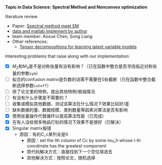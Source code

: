 **Topic in Data Science: Spectral Method and Nonconvex optimization**

literature review
- Paper: [Spectral method meet EM](https://www.jmlr.org/papers/volume17/14-511/14-511.pdf)
- [data and matlab implement by author](https://github.com/zhangyuc/SpectralMethodsMeetEM)
- team member: Aoxue Chen, Song Liang
- Other references:
    - [Tensor decompositions for learning latent variable models](https://www.jmlr.org/papers/volume15/anandkumar14b/anandkumar14b.pdf)

Interesting problems that raise along with our implementation:

- [x] $M_2$和$M_3$是不是对称张量有没有影响？（已在函数中整合是否寻找临近对称张量的参数`sym`）
- [ ] 拟合的confusion matrix是负数的话需不需要在0处截断（已在函数中整合截断选择参数`cutoff`）
- [ ] 除了论文里的特例，提出其他特例/极端情况
- [ ] 有没有什么步骤是不需要的？
- [ ] 收集或模拟其他数据，测试该算法在什么情况下效果比较好/差
- [ ] 缺失数据的量、数据规模、类别数量等因素对算法是否有影响
- [x] 使用张量操作代替循环以提高算法性能（已完成）
- [x] 在有人没给很多物品打标的情况下效果不是很好（已解决）
- [x] Singular matrix报错
    - 原因：有的C_c某列全是0
        - 原因：set the lth column of Cc by some mu_h whose l-th coordinate has the greatest component
        - 原代码解决方式：直接找到下一个空位填进去
        - 其他解决方式：按照论文，随机选择
